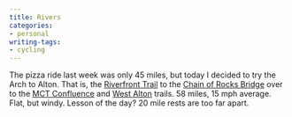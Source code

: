 ```yaml
---
title: Rivers
categories:
- personal
writing-tags:
- cycling
---
```


The pizza ride last week was only 45 miles, but today I decided to try the Arch to Alton.  That is, the [Riverfront Trail][1] to the [Chain of
Rocks Bridge][2] over to the [MCT
Confluence][3] and [West
Alton][4] trails.  58 miles, 15 mph average.  Flat, but windy.  Lesson of the day?  20 mile rests are too far apart.

   [1]: http://www.stlbiking.com/Trail-STLriverFront.htm
   [2]: http://www.cruisin66.com/stl/cor.html
   [3]: http://www.mcttrails.org/ConfluenceTrail.html
   [4]: http://www.trailnet.org/trails.html#westalt
